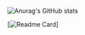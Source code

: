 ![Anurag's GitHub stats](https://github-readme-stats.vercel.app/api?username=Artembay&show_icons=true&theme=tokyonight)


[![Readme Card](https://github-readme-stats.vercel.app/api/pin/?username=MiTaskAPI&repo=MiTaskApi&theme=tokyonight)]

